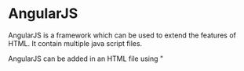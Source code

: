 # AngularJS

AngularJS is a framework which can be used to extend the features of HTML. It contain multiple java script files.

AngularJS can be added in an HTML file using "<script>" tag.

<script>
src="//angular js source"
</script>
